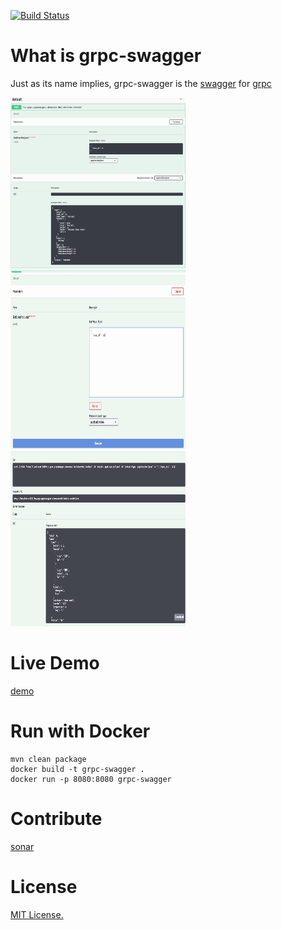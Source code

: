 [![Build Status](https://travis-ci.com/grpc-swagger/grpc-swagger.svg?branch=master)](https://travis-ci.com/grpc-swagger/grpc-swagger)

# What is grpc-swagger
Just as its name implies, grpc-swagger is the [swagger](https://swagger.io/) for [grpc](http://grpc.io/)

<img src="./doc/screenshots/screenshot1.png" height="280px" width="280px"/><img src="./doc/screenshots/screenshot2.png" height="280px" width="280px"/><img src="./doc/screenshots/screenshot3.png" height="280px" width="280px"/>

# Live Demo

[demo](http://52.231.167.148/index.html)

# Run with Docker
```
mvn clean package
docker build -t grpc-swagger .
docker run -p 8080:8080 grpc-swagger
```

# Contribute

[sonar](https://sonarcloud.io/dashboard?id=io.grpc%3Agrpc-swagger)

# License
[MIT License.](/LICENSE)